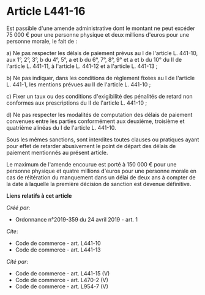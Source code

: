 # Article L441-16

Est passible d'une amende administrative dont le montant ne peut excéder 75 000 € pour une personne physique et deux millions
d'euros pour une personne morale, le fait de : 

a) Ne pas respecter les délais de paiement prévus au I de l'article L. 441-10, aux 1°, 2°, 3°, b du 4°, 5°, a et b du 6°, 7°,
8°, 9° et a et b du 10° du II de l'article L. 441-11, à l'article L. 441-12 et à l'article L. 441-13 ; 

b) Ne pas indiquer, dans les conditions de règlement fixées au I de l'article L. 441-1, les mentions prévues au II de
l'article L. 441-10 ; 

c) Fixer un taux ou des conditions d'exigibilité des pénalités de retard non conformes aux prescriptions du II de l'article
L. 441-10 ; 

d) Ne pas respecter les modalités de computation des délais de paiement convenues entre les parties conformément aux
deuxième, troisième et quatrième alinéas du I de l'article L. 441-10. 

Sous les mêmes sanctions, sont interdites toutes clauses ou pratiques ayant pour effet de retarder abusivement le point de
départ des délais de paiement mentionnés au présent article. 

Le maximum de l'amende encourue est porté à 150 000 € pour une personne physique et quatre millions d'euros pour une personne
morale en cas de réitération du manquement dans un délai de deux ans à compter de la date à laquelle la première décision de
sanction est devenue définitive.

**Liens relatifs à cet article**

_Créé par_:

  - Ordonnance n°2019-359 du 24 avril 2019 - art. 1

_Cite_:

  - Code de commerce - art. L441-10
  - Code de commerce - art. L441-13

_Cité par_:

  - Code de commerce - art. L441-15 (V)
  - Code de commerce - art. L470-2 (V)
  - Code de commerce - art. L954-7 (V)

